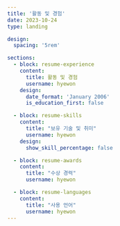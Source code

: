 ```yaml
---
title: '활동 및 경험'
date: 2023-10-24
type: landing

design:
  spacing: '5rem'

sections:
  - block: resume-experience
    content:
      title: 활동 및 경험
      username: hyewon
    design:
      date_format: 'January 2006'
      is_education_first: false

  - block: resume-skills
    content:
      title: "보유 기술 및 취미"
      username: hyewon
    design:
      show_skill_percentage: false

  - block: resume-awards
    content:
      title: "수상 경력"
      username: hyewon

  - block: resume-languages
    content:
      title: "사용 언어"
      username: hyewon
---
```


